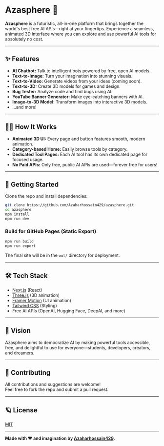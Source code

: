 # Azasphere 🚀

**Azasphere** is a futuristic, all-in-one platform that brings together the world's best free AI APIs—right at your fingertips. Experience a seamless, animated 3D interface where you can explore and use powerful AI tools for absolutely no cost.

---

## ✨ Features

- **AI Chatbot:** Talk to intelligent bots powered by free, open AI models.
- **Text-to-Image:** Turn your imagination into stunning visuals.
- **Text-to-Video:** Generate videos from your ideas (coming soon).
- **Text-to-3D:** Create 3D models for games and design.
- **Bug Tester:** Analyze code and find bugs using AI.
- **YouTube Banner Generator:** Make eye-catching banners with AI.
- **Image-to-3D Model:** Transform images into interactive 3D models.
- ...and more!

---

## 🧑‍💻 How It Works

- **Animated 3D UI:** Every page and button features smooth, modern animation.
- **Category-based Home:** Easily browse tools by category.
- **Dedicated Tool Pages:** Each AI tool has its own dedicated page for focused usage.
- **No Paid APIs:** Only free, public AI APIs are used—forever free for users!

---

## 🚀 Getting Started

Clone the repo and install dependencies:

```bash
git clone https://github.com/Azaharhossain429/azasphere.git
cd azasphere
npm install
npm run dev
```

### Build for GitHub Pages (Static Export)

```bash
npm run build
npm run export
```
The final site will be in the `out/` directory for deployment.

---

## 🛠️ Tech Stack

- [Next.js](https://nextjs.org/) (React)
- [Three.js](https://threejs.org/) (3D animation)
- [Framer Motion](https://www.framer.com/motion/) (UI animation)
- [Tailwind CSS](https://tailwindcss.com/) (Styling)
- Free AI APIs (OpenAI, Hugging Face, DeepAI, and more)

---

## 🌌 Vision

Azasphere aims to democratize AI by making powerful tools accessible, free, and delightful to use for everyone—students, developers, creators, and dreamers.

---

## 📢 Contributing

All contributions and suggestions are welcome!  
Feel free to fork the repo and submit a pull request.

---

## 🪐 License

[MIT](LICENSE)

---

**Made with ❤️ and imagination by [Azaharhossain429](https://github.com/Azaharhossain429).**
